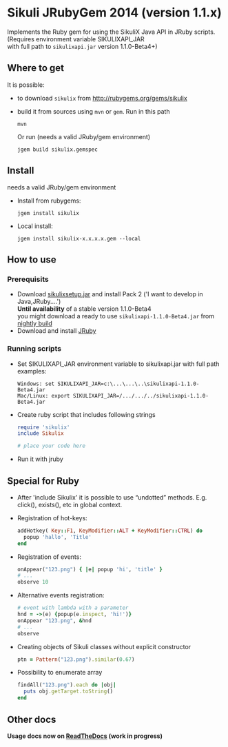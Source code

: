 Sikuli JRubyGem 2014 (version 1.1.x)
===

Implements the Ruby gem for using the SikuliX Java API in JRuby scripts.<br />
(Requires environment variable SIKULIXAPI_JAR <br />with full path to `sikulixapi.jar` version 1.1.0-Beta4+)

## Where to get
It is possible:

* to download `sikulix` from http://rubygems.org/gems/sikulix
* build it from sources using `mvn` or `gem`.
  Run in this path

  ```
  mvn
  ```

  Or run (needs a valid JRuby/gem environment)

  ```
  jgem build sikulix.gemspec
  ```

## Install

needs a valid JRuby/gem environment

* Install from rubygems:

  ```
  jgem install sikulix
  ```

* Local install:

  ```
  jgem install sikulix-x.x.x.x.gem --local
  ```

## How to use

### Prerequisits
* Download [sikulixsetup.jar](https://launchpad.net/sikuli/sikulix/1.1.0) and install Pack 2 ('I want to develop in Java,JRuby....')<br />**Until availability** of a stable version 1.1.0-Beta4<br />you might download a ready to use `sikulixapi-1.1.0-Beta4.jar` from [nightly build](http://nightly.sikuli.de)
* Download and install [JRuby](http://jruby.org/)

### Running scripts

* Set SIKULIXAPI_JAR environment variable to sikulixapi.jar with full path<br />examples:

  ```
  Windows: set SIKULIXAPI_JAR=c:\...\...\..\sikulixapi-1.1.0-Beta4.jar
  Mac/Linux: export SIKULIXAPI_JAR=/.../.../../sikulixapi-1.1.0-Beta4.jar
  ```
* Create ruby script that includes following strings

    ```ruby
    require 'sikulix'
    include Sikulix

    # place your code here

    ```
* Run it with jruby

## Special for Ruby

* After 'include Sikulix' it is possible to use “undotted” methods. E.g. click(), exists(), etc in global context.
* Registration of hot-keys:

    ```ruby
    addHotkey( Key::F1, KeyModifier::ALT + KeyModifier::CTRL) do
      popup 'hallo', 'Title'
    end
    ```
* Registration of events:

    ```ruby
    onAppear("123.png") { |e| popup 'hi', 'title' }
    # ...
    observe 10
    ```
* Alternative events registration:

    ```ruby
    # event with lambda with a parameter
    hnd = ->(e) {popup(e.inspect, 'hi!')}
    onAppear "123.png", &hnd
    # ...
    observe
    ```
* Creating objects of Sikuli classes without explicit constructor

    ```ruby
    ptn = Pattern("123.png").similar(0.67)
    ```

* Possibility to enumerate array

    ```ruby
    findAll("123.png").each do |obj|
      puts obj.getTarget.toString()
    end
    ```

## Other docs

**Usage docs now on [ReadTheDocs](http://sikulix-2014.readthedocs.org/en/latest/#) (work in progress)**
